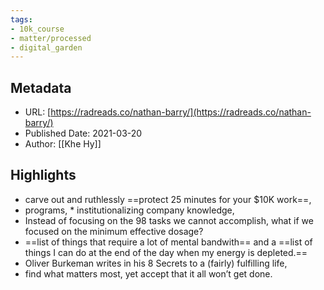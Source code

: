 ```yaml
---
tags: 
- 10k_course
- matter/processed
- digital_garden
---
```


## Metadata
* URL: [https://radreads.co/nathan-barry/](https://radreads.co/nathan-barry/)
* Published Date: 2021-03-20
* Author: [[Khe Hy]]

## Highlights
* carve out and ruthlessly ==protect 25 minutes for your $10K work==,
* programs, * institutionalizing company knowledge,
* Instead of focusing on the 98 tasks we cannot accomplish, what if we focused on the minimum effective dosage?
* ==list of things that require a lot of mental bandwith== and a ==list of things I can do at the end of the day when my energy is depleted.==
* Oliver Burkeman writes in his 8 Secrets to a (fairly) fulfilling life,
* find what matters most, yet accept that it all won’t get done.